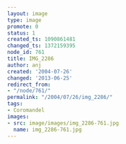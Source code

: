 ```yaml
---
layout: image
type: image
promote: 0
status: 1
created_ts: 1090861481
changed_ts: 1372159395
node_id: 761
title: IMG_2286
author: anj
created: '2004-07-26'
changed: '2013-06-25'
redirect_from:
- "/node/761/"
permalink: "/2004/07/26/img_2286/"
tags:
- Coromandel
images:
- src: image/images/img_2286-761.jpg
  name: img_2286-761.jpg
---
```


